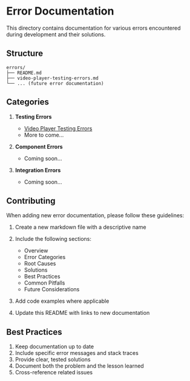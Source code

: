# Error Documentation

This directory contains documentation for various errors encountered during development and their solutions.

## Structure

```
errors/
├── README.md
├── video-player-testing-errors.md
└── ... (future error documentation)
```

## Categories

1. **Testing Errors**
   - [Video Player Testing Errors](./video-player-testing-errors.md)
   - More to come...

2. **Component Errors**
   - Coming soon...

3. **Integration Errors**
   - Coming soon...

## Contributing

When adding new error documentation, please follow these guidelines:

1. Create a new markdown file with a descriptive name
2. Include the following sections:
   - Overview
   - Error Categories
   - Root Causes
   - Solutions
   - Best Practices
   - Common Pitfalls
   - Future Considerations

3. Add code examples where applicable
4. Update this README with links to new documentation

## Best Practices

1. Keep documentation up to date
2. Include specific error messages and stack traces
3. Provide clear, tested solutions
4. Document both the problem and the lesson learned
5. Cross-reference related issues 